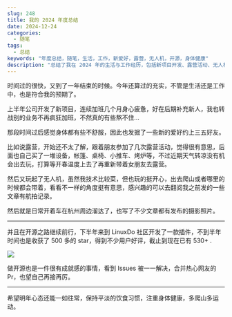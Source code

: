 ```yaml
---
slug: 248
title: 我的 2024 年度总结
date: 2024-12-24
categories:
  - 随笔
tags:
  - 总结
keywords: "年度总结，随笔，生活，工作，新爱好，露营，无人机，开源，身体健康"
description: "总结了我在 2024 年的生活与工作经历，包括新项目开发、露营活动、无人机摄影及开源项目的成就，分享了个人的 成长与收获。"
---
```


时间过的很快，又到了一年结束的时候。今年还算过的充实，不管是生活还是工作中，也是符合我的预期了。

上半年公司开发了新项目，连续加班几个月身心疲惫，好在后期补充新人，我也转战别的业务不再疯狂加班，不然真的有些熬不住...

那段时间过后感觉身体都有些不舒服，因此也发掘了一些新的爱好约上三五好友。

比如说露营，开始还不太了解，跟着朋友参加了几次露营活动，觉得很有意思，后面也自己买了一堆设备，帐篷、桌椅、小推车、烤炉等，不过近期天气转凉没有机会出去玩，打算等开春温度上去了再重新带着女朋友去露营。

然后又玩起了无人机，虽然我技术比较菜，但也玩的挺开心，出去爬山或者哪里的时候都会带着，看看不一样的角度挺有意思，感兴趣的可以去翻阅我之前发的一些文章有航拍记录。

然后就是日常开着车在杭州周边溜达了，也写了不少文章都有发布的摄影照片。

---

并且在开源之路继续前行，下半年来到 LinuxDo 社区开发了一款插件，不到半年时间也是收获了 500 多的 star，得到不少用户好评，截止到现在已有 530+ .

[![](https://gh-card.dev/repos/anghunk/linuxdo-scripts.svg)](https://github.com/anghunk/linuxdo-scripts)

做开源也是一件很有成就感的事情，看到 Issues 被一一解决，合并热心网友的 Pr，也望自己再接再厉。

---

希望明年心态还能一如往常，保持平淡的饮食习惯，注重身体健康，多爬山多运动。
